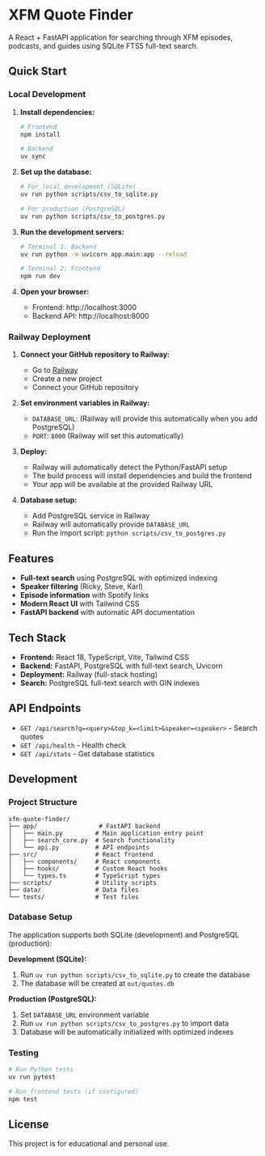 # XFM Quote Finder

A React + FastAPI application for searching through XFM episodes, podcasts, and guides using SQLite FTS5 full-text search.

## Quick Start

### Local Development

1. **Install dependencies:**
   ```bash
   # Frontend
   npm install
   
   # Backend
   uv sync
   ```

2. **Set up the database:**
   ```bash
   # For local development (SQLite)
   uv run python scripts/csv_to_sqlite.py
   
   # For production (PostgreSQL)
   uv run python scripts/csv_to_postgres.py
   ```

3. **Run the development servers:**
   ```bash
   # Terminal 1: Backend
   uv run python -m uvicorn app.main:app --reload
   
   # Terminal 2: Frontend
   npm run dev
   ```

4. **Open your browser:**
   - Frontend: http://localhost:3000
   - Backend API: http://localhost:8000

### Railway Deployment

1. **Connect your GitHub repository to Railway:**
   - Go to [Railway](https://railway.app)
   - Create a new project
   - Connect your GitHub repository

2. **Set environment variables in Railway:**
   - `DATABASE_URL`: (Railway will provide this automatically when you add PostgreSQL)
   - `PORT`: `8000` (Railway will set this automatically)

3. **Deploy:**
   - Railway will automatically detect the Python/FastAPI setup
   - The build process will install dependencies and build the frontend
   - Your app will be available at the provided Railway URL

4. **Database setup:**
   - Add PostgreSQL service in Railway
   - Railway will automatically provide `DATABASE_URL`
   - Run the import script: `python scripts/csv_to_postgres.py`

## Features

- **Full-text search** using PostgreSQL with optimized indexing
- **Speaker filtering** (Ricky, Steve, Karl)
- **Episode information** with Spotify links
- **Modern React UI** with Tailwind CSS
- **FastAPI backend** with automatic API documentation

## Tech Stack

- **Frontend:** React 18, TypeScript, Vite, Tailwind CSS
- **Backend:** FastAPI, PostgreSQL with full-text search, Uvicorn
- **Deployment:** Railway (full-stack hosting)
- **Search:** PostgreSQL full-text search with GIN indexes

## API Endpoints

- `GET /api/search?q=<query>&top_k=<limit>&speaker=<speaker>` - Search quotes
- `GET /api/health` - Health check
- `GET /api/stats` - Get database statistics

## Development

### Project Structure

```
xfm-quote-finder/
├── app/                 # FastAPI backend
│   ├── main.py         # Main application entry point
│   ├── search_core.py  # Search functionality
│   └── api.py          # API endpoints
├── src/                # React frontend
│   ├── components/     # React components
│   ├── hooks/          # Custom React hooks
│   └── types.ts        # TypeScript types
├── scripts/            # Utility scripts
├── data/               # Data files
└── tests/              # Test files
```

### Database Setup

The application supports both SQLite (development) and PostgreSQL (production):

**Development (SQLite):**
1. Run `uv run python scripts/csv_to_sqlite.py` to create the database
2. The database will be created at `out/quotes.db`

**Production (PostgreSQL):**
1. Set `DATABASE_URL` environment variable
2. Run `uv run python scripts/csv_to_postgres.py` to import data
3. Database will be automatically initialized with optimized indexes

### Testing

```bash
# Run Python tests
uv run pytest

# Run frontend tests (if configured)
npm test
```

## License

This project is for educational and personal use.
